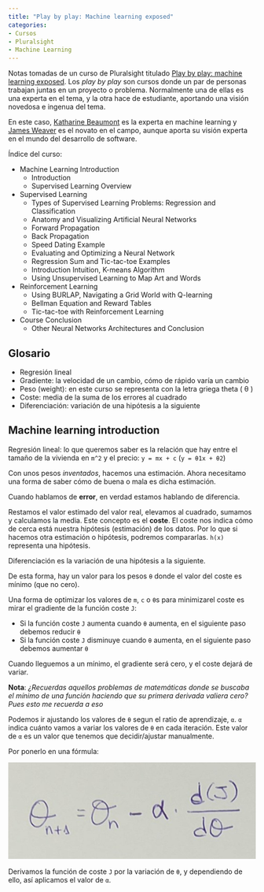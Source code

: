```yaml
---
title: "Play by play: Machine learning exposed"
categories:
- Cursos
- Pluralsight
- Machine Learning
---
```


Notas tomadas de un curso de Pluralsight titulado [Play by play: machine learning exposed].
Los *play by play* son cursos donde un par de personas trabajan juntas en un proyecto o
problema. Normalmente una de ellas es una experta en el tema, y la otra hace de estudiante,
aportando una visión novedosa e ingenua del tema.

En este caso, [Katharine Beaumont] es la experta en machine learning y [James Weaver] es
el novato en el campo, aunque aporta su visión experta en el mundo del desarrollo de
software.

<!-- more -->

Índice del curso:

- Machine Learning Introduction
    - Introduction
    - Supervised Learning Overview
- Supervised Learning
    - Types of Supervised Learning Problems: Regression and Classification
    - Anatomy and Visualizing Artificial Neural Networks
    - Forward Propagation
    - Back Propagation
    - Speed Dating Example
    - Evaluating and Optimizing a Neural Network
    - Regression Sum and Tic-tac-toe Examples
    - Introduction Intuition, K-means Algorithm
    - Using Unsupervised Learning to Map Art and Words
- Reinforcement Learning
    - Using BURLAP, Navigating a Grid World with Q-learning
    - Bellman Equation and Reward Tables
    - Tic-tac-toe with Reinforcement Learning
- Course Conclusion
    - Other Neural Networks Architectures and Conclusion

## Glosario

- Regresión lineal
- Gradiente: la velocidad de un cambio, cómo de rápido varía un cambio
- Peso (weight): en este curso se representa con la letra griega theta ( θ )
- Coste: media de la suma de los errores al cuadrado
- Diferenciación: variación de una hipótesis a la siguiente

## Machine learning introduction

Regresión lineal: lo que queremos saber es la relación que hay entre el tamaño de
la vivienda en `m^2` y el precio: `y = mx + c` (`y = θ1x + θ2`)

Con unos pesos *inventados*, hacemos una estimación. Ahora necesitamo una forma
de saber cómo de buena o mala es dicha estimación.

Cuando hablamos de **error**, en verdad estamos hablando de diferencia.

Restamos el valor estimado del valor real, elevamos al cuadrado, sumamos y calculamos
la media. Este concepto es el **coste**. El coste nos indica cómo de cerca está
nuestra hipótesis (estimación) de los datos. Por lo que si hacemos otra estimación
o hipótesis, podremos compararlas. `h(x)` representa una hipótesis.

Diferenciación es la variación de una hipótesis a la siguiente.

De esta forma, hay un valor para los pesos `θ` donde el valor del coste es
mínimo (que no cero).

Una forma de optimizar los valores de `m`, `c` o `θ`s para minimizarel coste es mirar
el gradiente de la función coste `J`:

- Si la función coste `J` aumenta cuando `θ` aumenta, en el siguiente paso debemos reducir `θ`
- Si la función coste `J` disminuye cuando `θ` aumenta, en el siguiente paso debemos aumentar `θ`

Cuando lleguemos a un mínimo, el gradiente será cero, y el coste dejará de variar.

**Nota**: *¿Recuerdas aquellos problemas de matemáticas donde se buscaba el mínimo de una
función haciendo que su primera derivada valiera cero? Pues esto me recuerda a
eso*

Podemos ir ajustando los valores de `θ` segun el ratio de aprendizaje, `α`. `α`
indica cuánto vamos a variar los valores de `θ` en cada iteración. Este valor de `α`
es un valor que tenemos que decidir/ajustar manualmente.

Por ponerlo en una fórmula:

![Variación de `θ` con la variación de `J`](/assets/images/2018/ml-theta-n-plus-1.png)

Derivamos la función de coste `J` por la variación de `θ`, y dependiendo de ello, así
aplicamos el valor de `α`.

[Play by play: machine learning exposed]: https://app.pluralsight.com/library/courses/play-by-play-machine-learning-exposed/table-of-contents
[Katharine Beaumont]: https://app.pluralsight.com/profile/author/katharine-beaumont
[James Weaver]: https://app.pluralsight.com/profile/author/james-weaver
